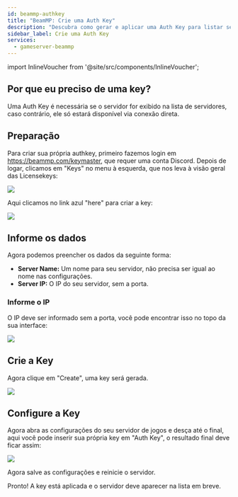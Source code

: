 ```yaml
---
id: beammp-authkey
title: "BeamMP: Crie uma Auth Key"
description: "Descubra como gerar e aplicar uma Auth Key para listar seu servidor publicamente e gerenciar o acesso de forma eficaz → Saiba mais agora"
sidebar_label: Crie uma Auth Key
services:
  - gameserver-beammp
---
```


import InlineVoucher from '@site/src/components/InlineVoucher';

## Por que eu preciso de uma key?

Uma Auth Key é necessária se o servidor for exibido na lista de servidores, caso contrário, ele só estará disponível via conexão direta.

<InlineVoucher />

## Preparação
Para criar sua própria authkey, primeiro fazemos login em https://beammp.com/keymaster, que requer uma conta Discord.
Depois de logar, clicamos em "Keys" no menu à esquerda, que nos leva à visão geral das Licensekeys:

![](https://screensaver01.zap-hosting.com/index.php/s/Zp72q2WR85pxJgq/preview)

Aqui clicamos no link azul "here" para criar a key:

![](https://screensaver01.zap-hosting.com/index.php/s/ARqCQyEbF6BYnH4/preview)


## Informe os dados

Agora podemos preencher os dados da seguinte forma:

- **Server Name:** Um nome para seu servidor, não precisa ser igual ao nome nas configurações.
- **Server IP:** O IP do seu servidor, sem a porta.


### Informe o IP

O IP deve ser informado sem a porta, você pode encontrar isso no topo da sua interface:

![](https://screensaver01.zap-hosting.com/index.php/s/8MJeXxm87EdLykg/preview)

## Crie a Key

Agora clique em "Create", uma key será gerada.

![](https://screensaver01.zap-hosting.com/index.php/s/Ebyk5tPCHnppcWC/preview)

## Configure a Key

Agora abra as configurações do seu servidor de jogos e desça até o final, aqui você pode inserir sua própria key em "Auth Key", o resultado final deve ficar assim:

![](https://screensaver01.zap-hosting.com/index.php/s/5p7LdSDCJzrxKDy/preview)

Agora salve as configurações e reinicie o servidor.

Pronto! A key está aplicada e o servidor deve aparecer na lista em breve.

<InlineVoucher />